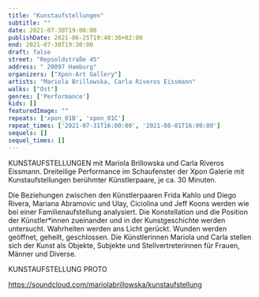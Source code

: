 ```yaml
---
title: "Kunstaufstellungen"
subtitle: ""
date: 2021-07-30T19:00:00
publishDate: 2021-06-25T19:40:36+02:00
end: 2021-07-30T19:30:00
draft: false
street: "Repsoldstraße 45"
address: " 20097 Hamburg"
organizers: ["Xpon-Art Gallery"]
artists: "Mariola Brillowska, Carla Riveros Eissmann"
walks: ["Ost"]
genres: ['Performance']
kids: []
featuredImage: ""
repeats: ['xpon_01B', 'xpon_01C']
repeat_times: ['2021-07-31T16:00:00', '2021-08-01T16:00:00']
sequels: []
sequel_times: []
---
```


KUNSTAUFSTELLUNGEN mit Mariola Brillowska und Carla Riveros Eissmann. Dreiteilige Performance im Schaufenster der Xpon Galerie mit Kunstaufstellungen berühmter Künstlerpaare, je ca. 30 Minuten.

Die Beziehungen zwischen den Künstlerpaaren Frida Kahlo und Diego Rivera, Mariana Abramovic und Ulay, Ciciolina und Jeff Koons werden wie bei einer Familienaufstellung analysiert. Die Konstellation und die Position der Künstler\*innen zueinander und in der Kunstgeschichte werden untersucht. Wahrheiten werden ans Licht gerückt. Wunden werden geöffnet, geheilt, geschlossen. Die Künstlerinnen Mariola und Carla stellen sich der Kunst als Objekte, Subjekte und Stellvertreterinnen für Frauen, Männer und Diverse.

KUNSTAUFSTELLUNG PROTO

https://soundcloud.com/mariolabrillowska/kunstaufstellung